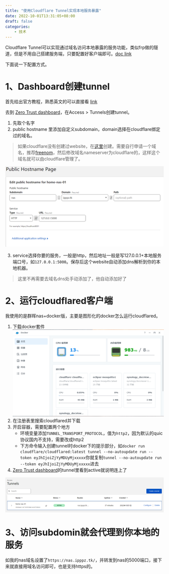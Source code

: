 ```yaml
---
title: "使用Cloudflare Tunnel实现本地服务暴露"
date: 2022-10-01T13:31:05+08:00
draft: false
categories:
    - 技术
---
```

Cloudflare Tunnel可以实现通过域名访问本地暴露的服务功能，类似frp做的隧道，但是不用自己搭建服务端，只要配置好客户端即可。[doc link](https://developers.cloudflare.com/cloudflare-one/connections/connect-apps/)

下面说一下配置方式。

# 1、Dashboard创建tunnel

首先给出官方教程，熟悉英文的可以直接看 [link](https://developers.cloudflare.com/cloudflare-one/connections/connect-apps/install-and-setup/tunnel-guide/remote/#1-create-a-tunnel)

去到 [Zero Trust dashboard](https://dash.teams.cloudflare.com/)，在Access > Tunnels创建tunnel。

1. 先取个名字
2. public hostname 里添加自定义subdomain，domain选择在cloudflare绑定过的域名。

> 如果cloudflare没有创建过website，在[这里](https://developers.cloudflare.com/fundamentals/get-started/setup/add-site/)创建。需要自行申请一个域名，推荐[freenom](https://www.freenom.com/zh/index.html?lang=zh)，然后修改域名nameserver为cloudflare的，这样这个域名就可以由cloudflare管理了。

![Public-Hostname-setting](Public-Hostname-setting.png)

3. service选择你要的服务，一般是http，然后地址一般是写127.0.0.1+本地服务端口号，如`127.0.0.1:5000`。保存后这个website自动添加dns解析到你的本地机器。

> 这里不再需要去域名dns处手动添加了，他自动添加好了
   

# 2、运行cloudflared客户端

我使用的是群晖nas+docker版，主要是图形化的docker怎么运行cloudflared。

1. 下载docker套件
![docker](docker1.png)
2. 在注册表里搜索cloudflared并下载
3. 开启容器，需要配置两个地方
   - 环境变量添加`TUNNEL_TRANSPORT_PROTOCOL`，值为`http2`，因为默认的quic协议国内不支持，需要改成http2
   - 下方命令输入创建tunnel时docker下的提示部分，如`docker run cloudflare/cloudflared:latest tunnel --no-autoupdate run --token eyJhIjoiZjYyMDUyMjxxxxx`你就复制`tunnel --no-autoupdate run --token eyJhIjoiZjYyMDUyMjxxxxx`进去
4. [Zero Trust dashboard](https://dash.teams.cloudflare.com/)的tunnel里看到active就说明连上了

![tunnel](tunnels.png)

# 3、访问subdomin就会代理到你本地的服务

如我的nas域名设置了`https://nas.ipppz.tk/`，并转发到nas的5000端口，接下来就直接用域名访问即可，也是支持https的。
